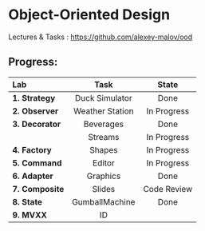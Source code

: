# Object-Oriented Design

Lectures & Tasks : https://github.com/alexey-malov/ood

## Progress:

| Lab              | Task            | State       |
|:---------------- |:---------------:|:-----------:|
| **1. Strategy**  | Duck Simulator  | Done        |
| **2. Observer**  | Weather Station | In Progress |
| **3. Decorator** | Beverages       | Done        |
|                  | Streams         | In Progress |
| **4. Factory**   | Shapes          | In Progress |
| **5. Command**   | Editor          | In Progress |
| **6. Adapter**   | Graphics        | Done        |
| **7. Composite** | Slides          | Code Review |
| **8. State**     | GumballMachine  | Done        |
| **9. MVXX**      | ID              |             |
